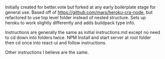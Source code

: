 Initially created for better.vote but forked at any early boilerplate stage for general use. Based off of https://github.com/mars/heroku-cra-node, but refactored to use top level folder instead of nested structure. Sets up heroku to work slightly differently and adds buildpack type info.

Instructions are generally the same as initial instructions.md except no need to cd down into folders twice. NPM Install and start server at root folder then cd once into react-ui and follow instructions.

Other instructions I believe are the same.
